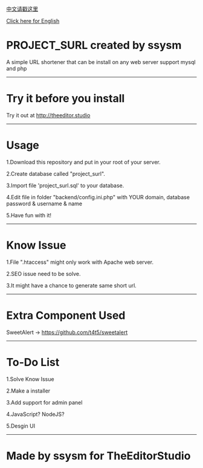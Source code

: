 [中文请戳这里](https://github.com/ssysm/project_surl/blob/master/README_CN.md)

[Click here for English](https://github.com/ssysm/project_surl/blob/master/README_CN.md)

# PROJECT_SURL created by ssysm

A simple URL shortener that can be install on any web server support mysql and php

----------------------------------------

# Try it before you install

Try it out at http://theeditor.studio


-----------------------------------------
# Usage

1.Download this repository and put in your root of your server.

2.Create database called "project_surl".

3.Import file 'project_surl.sql' to your database.

4.Edit file in folder "backend/config.ini.php" with YOUR domain, database password & username & name

5.Have fun with it!

-----------------------------------------

# Know Issue

1.File ".htaccess" might only work with Apache web server.

2.SEO issue need to be solve.

3.It might have a chance to generate same short url.

--------------------------------------------

# Extra Component Used

SweetAlert -> https://github.com/t4t5/sweetalert

--------------------------------------------

# To-Do List 

1.Solve Know Issue

2.Make a installer

3.Add support for admin panel

4.JavaScript? NodeJS?

5.Desgin UI

---------------------------------------------

# Made by ssysm for TheEditorStudio
